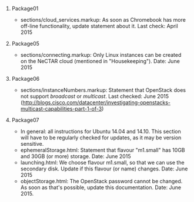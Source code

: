 
1. Package01
    - sections/cloud\_services.markup: As soon as Chromebook has more off-line functionality, update statement about it. Last check: April 2015

2. Package05
   - sections/connecting.markup: Only Linux instances can be created on the NeCTAR cloud (mentioned in "Housekeeping"). Date: June 2015

3. Package06
    - sections/instanceNumbers.markup: Statement that OpenStack does not support *broadcast* or *multicast*. Last checked: June 2015
      (http://blogs.cisco.com/datacenter/investigating-openstacks-multicast-capabilities-part-1-of-3)

4. Package07
    - In general: all instructions for Ubuntu 14.04 and 14.10. This section will have to be regularly checked for updates, as it may be version sensitive.
    - ephemeralStorage.html: Statement that flavour "m1.small" has 10GB and 30GB (or more) storage. Date: June 2015
    - launching.html: We choose flavour m1.small, so that we can use the secondary disk. Update if this flavour (or name) changes. Date: June 2015
    - objectStorage.html: The OpenStack password cannot be changed. As soon as that's possible, update this documentation. Date: June 2015.
